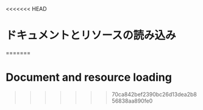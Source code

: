 
<<<<<<< HEAD
# ドキュメントとリソースの読み込み
=======
# Document and resource loading
>>>>>>> 70ca842bef2390bc26d13dea2b856838aa890fe0
